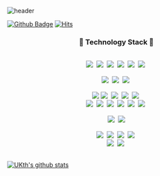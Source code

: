 ![header](https://capsule-render.vercel.app/api?type=waving&color=auto&height=300&section=header&text=Welcome&fontSize=70)

[![Github Badge](https://img.shields.io/badge/-Github-000?style=flat-square&logo=Github&logoColor=white&link=https://github.com/UKth)](https://github.com/UKth)
[![Hits](https://hits.seeyoufarm.com/api/count/incr/badge.svg?url=https%3A%2F%2Fgithub.com%2FUKth&count_bg=%23666666&title_bg=%23000000&icon=tinder.svg&icon_color=%23FF2D2D&title=hits&edge_flat=true)](https://hits.seeyoufarm.com)

<h3 align="center">📘 Technology Stack 📘</h3>

<p align="center">
  <br>
  <img src="https://img.shields.io/badge/-C++-00599C?style=for-the-badge&logo=C%2b%2b&logoColor=white"/>&nbsp
  <img src="https://img.shields.io/badge/-Python-3776AB?style=for-the-badge&logo=Python&logoColor=white"/>&nbsp
  <img src="https://img.shields.io/badge/-JavaScript-F7DF1E?style=for-the-badge&logo=JavaScript&logoColor=white"/>&nbsp
  <img src="https://img.shields.io/badge/-TypeScript-3178C6?style=for-the-badge&logo=TypeScript&logoColor=white"/>&nbsp
  <img src="https://img.shields.io/badge/-Ruby-CC342D?style=for-the-badge&logo=Ruby&logoColor=white"/>&nbsp
  <img src="https://img.shields.io/badge/Java-007396?style=for-the-badge&logo=Java&logoColor=white"/>&nbsp
  <br>
  <br>
  <img src="https://img.shields.io/badge/-HTML5-E34F26?style=for-the-badge&logo=HTML5&logoColor=white"/>&nbsp
  <img src="https://img.shields.io/badge/-CSS3-1572B6?style=for-the-badge&logo=CSS3&logoColor=white"/>&nbsp
  <img src="https://img.shields.io/badge/-php-777BB4?style=for-the-badge&logo=PHP&logoColor=white"/>&nbsp
  <br>
  <br>
  <img src="https://img.shields.io/badge/-Express-000000?style=for-the-badge&logo=express&logoColor=white">
  <img src="https://img.shields.io/badge/-React-31bAdB?style=for-the-badge&logo=React&logoColor=white"/>&nbsp
  <img src="https://img.shields.io/badge/-Next.js-000000?style=for-the-badge&logo=Next.js&logoColor=white"/>&nbsp
  <img src="https://img.shields.io/badge/-ReactNative-1572b6?style=for-the-badge&logo=React"/>&nbsp
  <img src="https://img.shields.io/badge/-Expo-000020?style=for-the-badge&logo=expo&logoColor=white"/>&nbsp
  <br>
  <img src="https://img.shields.io/badge/-PostgreSQL-336791?style=for-the-badge&logo=PostgreSQL&logoColor=white"/>&nbsp
  <img src="https://img.shields.io/badge/-MySQL-4479A1?style=for-the-badge&logo=MySQL&logoColor=white"/>&nbsp
  <img src="https://img.shields.io/badge/-GraphQL-E10098?style=for-the-badge&logo=GraphQL"/>&nbsp
  <img src="https://img.shields.io/badge/-Apollo-311C87?style=for-the-badge&logo=ApolloGraphQL"/>&nbsp
  <img src="https://img.shields.io/badge/-Prisma-2D3748?style=for-the-badge&logo=Prisma&logoColor=white"/>&nbsp
  <img src="https://img.shields.io/badge/-Ruby on Rails-CC0000?style=for-the-badge&logo=RubyonRails&logoColor=white"/>&nbsp
  <br>
  <br>
  <img src="https://img.shields.io/badge/-PyTorch-EE4C2C?style=for-the-badge&logo=PyTorch&logoColor=white"/>&nbsp
  <img src="https://img.shields.io/badge/-Keras-D00000?style=for-the-badge&logo=Keras&logoColor=white"/>
  <br>
  <br>
  <img src="https://img.shields.io/badge/-AWS-232F3E?style=for-the-badge&logo=Amazon%20AWS&logoColor=white"/>&nbsp
  <img src="https://img.shields.io/badge/-git-F05032?style=for-the-badge&logo=git&logoColor=white"/>&nbsp
  <img src="https://img.shields.io/badge/-Docker-2496ED?style=for-the-badge&logo=Docker&logoColor=white"/>&nbsp
  <img src="https://img.shields.io/badge/-Firebase-FFCA28?style=for-the-badge&logo=Firebase&logoColor=white"/>&nbsp
  <br>
  <img src="https://img.shields.io/badge/-GithubActions-2088FF?style=for-the-badge&logo=GitHubActions&logoColor=white"/>&nbsp
  <img src="https://img.shields.io/badge/-CircleCI-10AF5A?style=for-the-badge&logo=CircleCI&logoColor=white"/>&nbsp
  <br>
  <br>
</p>


[![UKth's github stats](https://github-readme-stats.vercel.app/api?username=UKth&show_icons=true)](https://github-readme-stats.vercel.app/api?username=UKth)
